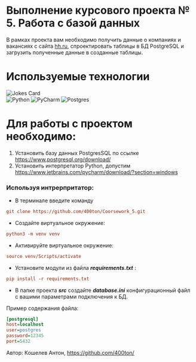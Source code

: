 # Выполнение курсового проекта № 5. Работа с базой данных

В рамках проекта вам необходимо получить данные о компаниях и вакансиях с сайта [hh.ru](hh.ru), спроектировать таблицы в БД PostgreSQL и загрузить полученные данные в созданные таблицы.

# Используемые технологии
![Jokes Card](https://readme-jokes.vercel.app/api)  
![Python](https://img.shields.io/badge/python-3670A0?style=for-the-badge&logo=python&logoColor=ffdd54)
![PyCharm](https://img.shields.io/badge/pycharm-143?style=for-the-badge&logo=pycharm&logoColor=black&color=black&labelColor=green)
![Postgres](https://img.shields.io/badge/postgres-%23316192.svg?style=for-the-badge&logo=postgresql&logoColor=white)


# Для работы с проектом необходимо:
1. Установить базу данных PostgresSQL по ссылке https://www.postgresql.org/download/
2. Установить интерпретатор Python, допустим https://www.jetbrains.com/pycharm/download/?section=windows

### Используя интрерпритатор:
- В терминале введите команду 
```ini
git clone https://github.com/400ton/Coorsework_5.git
```
- Создайте виртуальное окружение:
```ini
python3 -m venv venv
```
- Активируйте виртуальное окружение:
```ini
source venv/Scripts/activate
```
- Установите модули из файла ___requirements.txt___ :
```ini
pip install -r requirements.txt
```
- В папке проекта ___src___ cоздайте ___database.ini___ конфигурационный файл с вашими параметрами подключения к БД.

Пример содержания файла:
```ini
[postgresql]
host=localhost
user=postgres
password=12345
port=5432
```

Автор:
Кошелев Антон, https://github.com/400ton/

